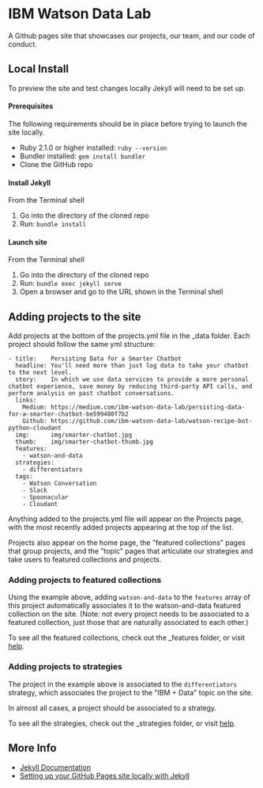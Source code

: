 # IBM Watson Data Lab 

A Github pages site that showcases our projects, our team, and our code of conduct.

## Local Install 

To preview the site and test changes locally Jekyll will need to be set up.

#### Prerequisites

The following requirements should be in place before trying to launch the site locally.

* Ruby 2.1.0 or higher installed: `ruby --version`
* Bundler installed: `gem install bundler`
* Clone the GitHub repo

#### Install Jekyll

From the Terminal shell

1. Go into the directory of the cloned repo
2. Run: `bundle install`

#### Launch site

From the Terminal shell

1. Go into the directory of the cloned repo
2. Run: `bundle exec jekyll serve`
3. Open a browser and go to the URL shown in the Terminal shell

## Adding projects to the site

Add projects at the bottom of the projects.yml file in the _data folder. Each project should follow the same yml structure:

```
- title:    Persisting Data for a Smarter Chatbot
  headline: You'll need more than just log data to take your chatbot to the next level.
  story:    In which we use data services to provide a more personal chatbot experience, save money by reducing third-party API calls, and perform analysis on past chatbot conversations.
  links: 
    Medium: https://medium.com/ibm-watson-data-lab/persisting-data-for-a-smarter-chatbot-be599480f7b2
    Github: https://github.com/ibm-watson-data-lab/watson-recipe-bot-python-cloudant
  img:      img/smarter-chatbot.jpg
  thumb:    img/smarter-chatbot-thumb.jpg
  features:   
    - watson-and-data
  strategies: 
    - differentiators
  tags: 
    - Watson Conversation
    - Slack
    - Spoonacular
    - Cloudant
```

Anything added to the projects.yml file will appear on the Projects page, with the most recently added projects appearing at the top of the list.

Projects also appear on the home page, the "featured collections" pages that group projects, and the "topic" pages that articulate our strategies and take users to featured collections and projects.

### Adding projects to featured collections

Using the example above, adding `watson-and-data` to the `features` array of this project automatically associates it to the watson-and-data featured collection on the site. (Note: not every project needs to be associated to a featured collection, just those that are naturally associated to each other.)

To see all the featured collections, check out the _features folder, or visit [help](https://ibm-cds-labs.github.io/help).

### Adding projects to strategies

The project in the example above is associated to the `differentiators` strategy, which associates the project to the "IBM + Data" topic on the site.

In almost all cases, a project should be associated to a strategy. 

To see all the strategies, check out the _strategies folder, or visit [help](https://ibm-cds-labs.github.io/help).


## More Info

* [Jekyll Documentation](https://jekyllrb.com/docs/home/)
* [Setting up your GitHub Pages site locally with Jekyll](https://help.github.com/articles/setting-up-your-github-pages-site-locally-with-jekyll/)
